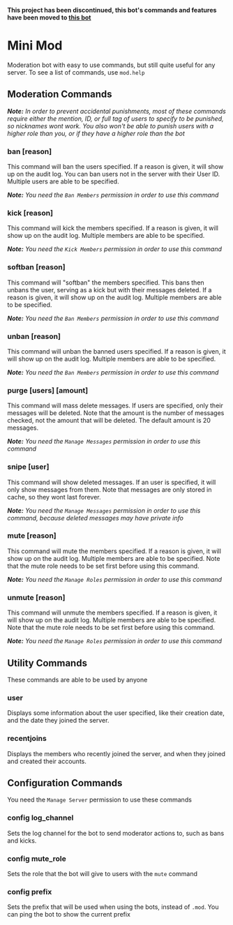 **This project has been discontinued, this bot's commands and features have been moved to [this bot](https://github.com/DoggieLicc/doggie-bot)**


# Mini Mod
Moderation bot with easy to use commands, but still quite useful for any server. To see a list of commands, use `mod.help`

## Moderation Commands
***Note:** In order to prevent accidental punishments, most of these commands require either the mention, ID, or full tag of users to specify to be punished, so nicknames wont work. You also won't be able to punish users with a higher role than you, or if they have a higher role than the bot*

### ban <users> [reason]
This command will ban the users specified. If a reason is given, it will show up on the audit log. You can ban users not in the server with their User ID. Multiple users are able to be specified.

***Note:** You need the `Ban Members` permission in order to use this command*

### kick <members> [reason]
This command will kick the members specified. If a reason is given, it will show up on the audit log. Multiple members are able to be specified.

***Note:** You need the `Kick Members` permission in order to use this command*

### softban <members> [reason]
This command will "softban" the members specified. This bans then unbans the user, serving as a kick but with their messages deleted. If a reason is given, it will show up on the audit log. Multiple members are able to be specified.

***Note:** You need the `Ban Members` permission in order to use this command*

### unban <users> [reason]
This command will unban the banned users specified. If a reason is given, it will show up on the audit log. Multiple members are able to be specified.

***Note:** You need the `Ban Members` permission in order to use this command*

### purge [users] [amount]
This command will mass delete messages. If users are specified, only their messages will be deleted. Note that the amount is the number of messages checked, not the amount that will be deleted. The default amount is 20 messages.

***Note:** You need the `Manage Messages` permission in order to use this command*

### snipe [user]
This command will show deleted messages. If an user is specified, it will only show messages from them. Note that messages are only stored in cache, so they wont last forever.

***Note:** You need the `Manage Messages` permission in order to use this command, because deleted messages may have private info*

### mute <members> [reason]
This command will mute the members specified. If a reason is given, it will show up on the audit log. Multiple members are able to be specified. Note that the mute role needs to be set first before using this command.

***Note:** You need the `Manage Roles` permission in order to use this command*

### unmute <members> [reason]
This command will unmute the members specified. If a reason is given, it will show up on the audit log. Multiple members are able to be specified. Note that the mute role needs to be set first before using this command.

***Note:** You need the `Manage Roles` permission in order to use this command*

## Utility Commands
These commands are able to be used by anyone
### user <user>
Displays some information about the user specified, like their creation date, and the date they joined the server.

### recentjoins
Displays the members who recently joined the server, and when they joined and created their accounts.
## Configuration Commands
You need the `Manage Server` permission to use these commands

### config log_channel <channel>
Sets the log channel for the bot to send moderator actions to, such as bans and kicks.

### config mute_role <role>
Sets the role that the bot will give to users with the `mute` command
### config prefix <prefix>
Sets the prefix that will be used when using the bots, instead of `.mod`. You can ping the bot to show the current prefix
